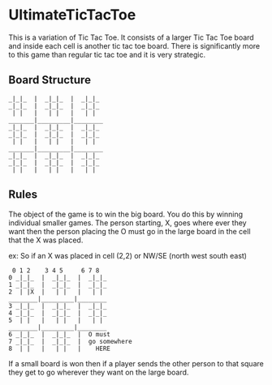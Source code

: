 # UltimateTicTacToe
This is a variation of Tic Tac Toe. It consists of a larger Tic Tac Toe board
and inside each cell is another tic tac toe board. There is significantly more
to this game than regular tic tac toe and it is very strategic.

## Board Structure
```text
_|_|_  |  _|_|_  |  _|_|_
_|_|_  |  _|_|_  |  _|_|_
 | |   |   | |   |   | |  
_______|_________|________
_|_|_  |  _|_|_  |  _|_|_
_|_|_  |  _|_|_  |  _|_|_
 | |   |   | |   |   | |  
_______|_________|________
_|_|_  |  _|_|_  |  _|_|_
_|_|_  |  _|_|_  |  _|_|_
 | |   |   | |   |   | |  
 ```

 ## Rules
 The object of the game is to win the big board.
 You do this by winning individual smaller games.
 The person starting, X, goes where ever they want
 then the person placing the O must go in the
 large board in the cell that the X was placed.

 ex:
 So if an X was placed in cell (2,2) or NW/SE (north west south east)

 ```text
  0 1 2    3 4 5     6 7 8
0 _|_|_  |  _|_|_  |  _|_|_
1 _|_|_  |  _|_|_  |  _|_|_
2  | |X  |   | |   |   | |  
 ________|_________|________
3 _|_|_  |  _|_|_  |  _|_|_
4 _|_|_  |  _|_|_  |  _|_|_
5  | |   |   | |   |   | |  
 ________|_________|________
6 _|_|_  |  _|_|_  |  O must
7 _|_|_  |  _|_|_  |  go somewhere
8  | |   |   | |   |    HERE
  ```

 If a small board is won then if a player sends
 the other person to that square they get to go wherever they want on the large board.
